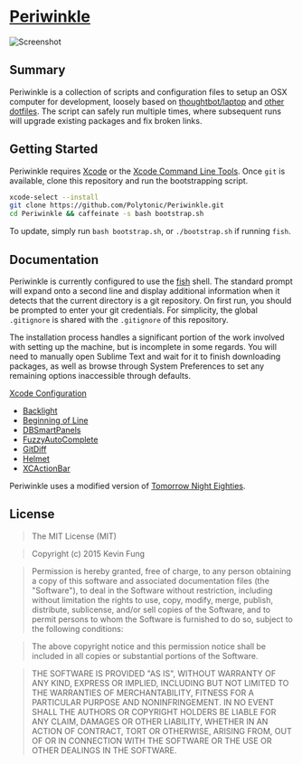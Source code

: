 # [Periwinkle](https://github.com/Polytonic/Periwinkle)
![Screenshot](http://i.imgur.com/Ca3v00Z.png)

## Summary
Periwinkle is a collection of scripts and configuration files to setup an OSX computer for development, loosely based on [thoughtbot/laptop](https://github.com/thoughtbot/laptop) and [other dotfiles](http://dotfiles.github.io/). The script can safely run multiple times, where subsequent runs will upgrade existing packages and fix broken links.

## Getting Started
Periwinkle requires [Xcode](https://itunes.apple.com/us/app/xcode/id497799835) or the [Xcode Command Line Tools](https://developer.apple.com/library/ios/technotes/tn2339/_index.html). Once `git` is available, clone this repository and run the bootstrapping script.

```bash
xcode-select --install
git clone https://github.com/Polytonic/Periwinkle.git
cd Periwinkle && caffeinate -s bash bootstrap.sh
```

To update, simply run `bash bootstrap.sh`, or `./bootstrap.sh` if running `fish`.

## Documentation
Periwinkle is currently configured to use the [fish](http://fishshell.com/) shell. The standard prompt will expand onto a second line and display additional information when it detects that the current directory is a git repository. On first run, you should be prompted to enter your git credentials. For simplicity, the global `.gitignore` is shared with the `.gitignore` of this repository.

The installation process handles a significant portion of the work involved with setting up the machine, but is incomplete in some regards. You will need to manually open Sublime Text and wait for it to finish downloading packages, as well as browse through System Preferences to set any remaining options inaccessible through defaults.

[Xcode Configuration](https://github.com/supermarin/Alcatraz)
 - [Backlight](https://github.com/limejelly/Backlight-for-XCode)
 - [Beginning of Line](https://github.com/insanehunter/XCode4_beginning_of_line)
 - [DBSmartPanels](https://github.com/chaingarden/DBSmartPanels/)
 - [FuzzyAutoComplete](https://github.com/FuzzyAutocomplete/FuzzyAutocompletePlugin)
 - [GitDiff](https://github.com/johnno1962/GitDiff)
 - [Helmet](https://github.com/brianmichel/Helmet)
 - [XCActionBar](https://github.com/pdcgomes/XCActionBar)

Periwinkle uses a modified version of [Tomorrow Night Eighties](https://github.com/chriskempson/tomorrow-theme/).

## License
>The MIT License (MIT)

>Copyright (c) 2015 Kevin Fung

>Permission is hereby granted, free of charge, to any person obtaining a copy of this software and associated documentation files (the "Software"), to deal in the Software without restriction, including without limitation the rights to use, copy, modify, merge, publish, distribute, sublicense, and/or sell copies of the Software, and to permit persons to whom the Software is furnished to do so, subject to the following conditions:

>The above copyright notice and this permission notice shall be included in all copies or substantial portions of the Software.

>THE SOFTWARE IS PROVIDED "AS IS", WITHOUT WARRANTY OF ANY KIND, EXPRESS OR IMPLIED, INCLUDING BUT NOT LIMITED TO THE WARRANTIES OF MERCHANTABILITY, FITNESS FOR A PARTICULAR PURPOSE AND NONINFRINGEMENT. IN NO EVENT SHALL THE AUTHORS OR COPYRIGHT HOLDERS BE LIABLE FOR ANY CLAIM, DAMAGES OR OTHER LIABILITY, WHETHER IN AN ACTION OF CONTRACT, TORT OR OTHERWISE, ARISING FROM, OUT OF OR IN CONNECTION WITH THE SOFTWARE OR THE USE OR OTHER DEALINGS IN THE SOFTWARE.
